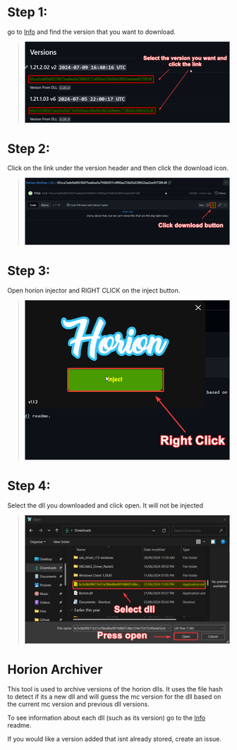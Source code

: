 # Step 1:
go to [Info](info.md) and find the version that you want to download.
> ![Info Image](images/info.png)
# Step 2:
Click on the link under the version header and then click the download icon.
> ![Info Image](images/download.png)
# Step 3:
Open horion injector and RIGHT CLICK on the inject button.
> ![Info Image](images/select.png)

# Step 4:
Select the dll you downloaded and click open.
It will not be injected
> ![Info Image](images/selectdll.png)

# Horion Archiver
This tool is used to archive versions of the horion dlls. It uses the file hash to detect if its a new dll and will guess the mc version for the dll based on the current mc version and previous dll versions.

To see information about each dll (such as its version) go to the [Info](info.md) readme.

If you would like a version added that isnt already stored, create an issue.
